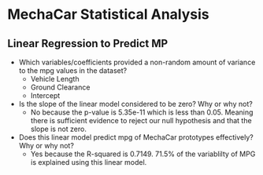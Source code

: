 # MechaCar Statistical Analysis

## Linear Regression to Predict MP
- Which variables/coefficients provided a non-random amount of variance to the mpg values in the dataset?
  - Vehicle Length
  - Ground Clearance
  - Intercept
- Is the slope of the linear model considered to be zero? Why or why not?
  - No because the p-value is 5.35e-11 which is less than 0.05. Meaning there is sufficient evidence to reject our null hypothesis and that the slope is not zero.
- Does this linear model predict mpg of MechaCar prototypes effectively? Why or why not?
  - Yes because the R-squared is 0.7149. 71.5% of the variablilty of MPG is explained using this linear model.

